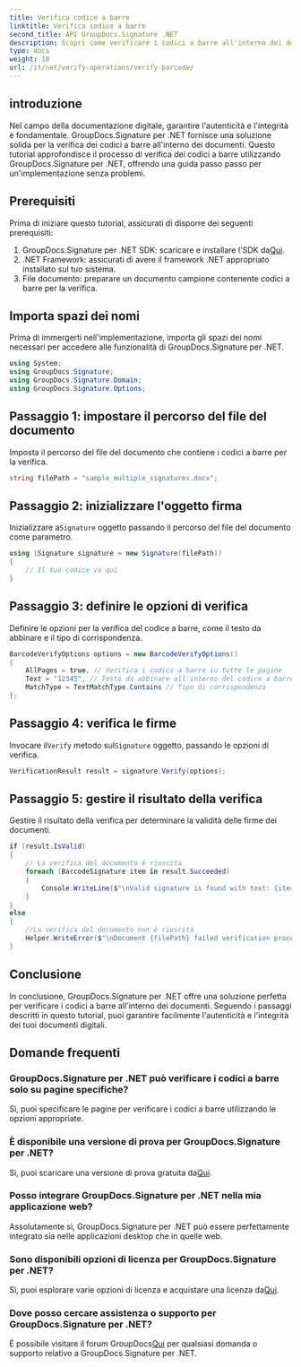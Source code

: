```yaml
---
title: Verifica codice a barre
linktitle: Verifica codice a barre
second_title: API GroupDocs.Signature .NET
description: Scopri come verificare i codici a barre all'interno dei documenti utilizzando GroupDocs.Signature per .NET. Segui il nostro tutorial passo passo per un'implementazione senza problemi.
type: docs
weight: 10
url: /it/net/verify-operations/verify-barcode/
---
```

## introduzione
Nel campo della documentazione digitale, garantire l'autenticità e l'integrità è fondamentale. GroupDocs.Signature per .NET fornisce una soluzione solida per la verifica dei codici a barre all'interno dei documenti. Questo tutorial approfondisce il processo di verifica dei codici a barre utilizzando GroupDocs.Signature per .NET, offrendo una guida passo passo per un'implementazione senza problemi.
## Prerequisiti
Prima di iniziare questo tutorial, assicurati di disporre dei seguenti prerequisiti:
1.  GroupDocs.Signature per .NET SDK: scaricare e installare l'SDK da[Qui](https://releases.groupdocs.com/signature/net/).
2. .NET Framework: assicurati di avere il framework .NET appropriato installato sul tuo sistema.
3. File documento: preparare un documento campione contenente codici a barre per la verifica.

## Importa spazi dei nomi
Prima di immergerti nell'implementazione, importa gli spazi dei nomi necessari per accedere alle funzionalità di GroupDocs.Signature per .NET.
```csharp
using System;
using GroupDocs.Signature;
using GroupDocs.Signature.Domain;
using GroupDocs.Signature.Options;
```
## Passaggio 1: impostare il percorso del file del documento
Imposta il percorso del file del documento che contiene i codici a barre per la verifica.
```csharp
string filePath = "sample_multiple_signatures.docx";
```
## Passaggio 2: inizializzare l'oggetto firma
 Inizializzare a`Signature` oggetto passando il percorso del file del documento come parametro.
```csharp
using (Signature signature = new Signature(filePath))
{
    // Il tuo codice va qui
}
```
## Passaggio 3: definire le opzioni di verifica
Definire le opzioni per la verifica del codice a barre, come il testo da abbinare e il tipo di corrispondenza.
```csharp
BarcodeVerifyOptions options = new BarcodeVerifyOptions()
{
    AllPages = true, // Verifica i codici a barre su tutte le pagine
    Text = "12345", // Testo da abbinare all'interno del codice a barre
    MatchType = TextMatchType.Contains // Tipo di corrispondenza
};
```
## Passaggio 4: verifica le firme
 Invocare il`Verify` metodo sul`Signature` oggetto, passando le opzioni di verifica.
```csharp
VerificationResult result = signature.Verify(options);
```
## Passaggio 5: gestire il risultato della verifica
Gestire il risultato della verifica per determinare la validità delle firme dei documenti.
```csharp
if (result.IsValid)
{
    // La verifica del documento è riuscita
    foreach (BarcodeSignature item in result.Succeeded)
    {
        Console.WriteLine($"\nValid signature is found with text: {item.Text} and type: {item.EncodeType.TypeName}.");
    }
}
else
{
    //La verifica del documento non è riuscita
    Helper.WriteError($"\nDocument {filePath} failed verification process.");
}
```

## Conclusione
In conclusione, GroupDocs.Signature per .NET offre una soluzione perfetta per verificare i codici a barre all'interno dei documenti. Seguendo i passaggi descritti in questo tutorial, puoi garantire facilmente l'autenticità e l'integrità dei tuoi documenti digitali.
## Domande frequenti
### GroupDocs.Signature per .NET può verificare i codici a barre solo su pagine specifiche?
Sì, puoi specificare le pagine per verificare i codici a barre utilizzando le opzioni appropriate.
### È disponibile una versione di prova per GroupDocs.Signature per .NET?
 Sì, puoi scaricare una versione di prova gratuita da[Qui](https://releases.groupdocs.com/).
### Posso integrare GroupDocs.Signature per .NET nella mia applicazione web?
Assolutamente sì, GroupDocs.Signature per .NET può essere perfettamente integrato sia nelle applicazioni desktop che in quelle web.
### Sono disponibili opzioni di licenza per GroupDocs.Signature per .NET?
 Sì, puoi esplorare varie opzioni di licenza e acquistare una licenza da[Qui](https://purchase.groupdocs.com/buy).
### Dove posso cercare assistenza o supporto per GroupDocs.Signature per .NET?
 È possibile visitare il forum GroupDocs[Qui](https://forum.groupdocs.com/c/signature/13) per qualsiasi domanda o supporto relativo a GroupDocs.Signature per .NET.